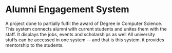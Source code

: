 # Alumni Engagement System
A project done to partially fulfil the award of Degree in Computer Science.
This system connects alumni with current students and unites them with the staff.
It displays the jobs, events and scholarships as well
All university stuffs can be accessed in one system -- and that is this system.
it provides mentorship to the students.


